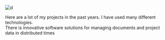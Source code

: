 ![d](https://user-images.githubusercontent.com/60616319/190877931-e329b8e8-58de-4470-8d3e-86540bccdca1.png)

Here are a lot of my projects in the past years. I have used many different technologies.</br>
There is innovative software solutions for managing documents and project data in distributed times
